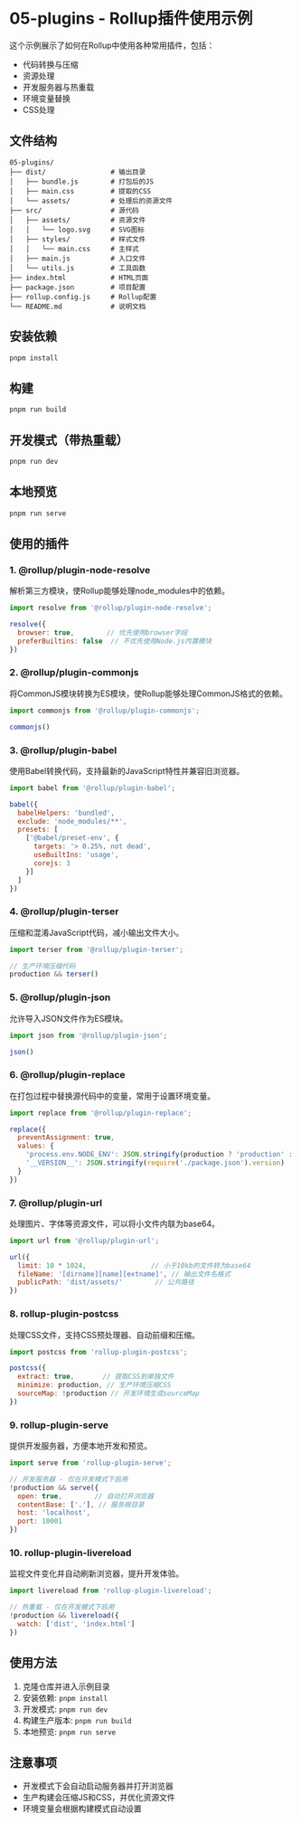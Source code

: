 # 05-plugins - Rollup插件使用示例

这个示例展示了如何在Rollup中使用各种常用插件，包括：

- 代码转换与压缩
- 资源处理
- 开发服务器与热重载
- 环境变量替换
- CSS处理

## 文件结构

```
05-plugins/
├── dist/                # 输出目录
│   ├── bundle.js        # 打包后的JS
│   ├── main.css         # 提取的CSS
│   └── assets/          # 处理后的资源文件
├── src/                 # 源代码
│   ├── assets/          # 资源文件
│   │   └── logo.svg     # SVG图标
│   ├── styles/          # 样式文件
│   │   └── main.css     # 主样式
│   ├── main.js          # 入口文件
│   └── utils.js         # 工具函数
├── index.html           # HTML页面
├── package.json         # 项目配置
├── rollup.config.js     # Rollup配置
└── README.md            # 说明文档
```

## 安装依赖

```bash
pnpm install
```

## 构建

```bash
pnpm run build
```

## 开发模式（带热重载）

```bash
pnpm run dev
```

## 本地预览

```bash
pnpm run serve
```

## 使用的插件

### 1. @rollup/plugin-node-resolve

解析第三方模块，使Rollup能够处理node_modules中的依赖。

```javascript
import resolve from '@rollup/plugin-node-resolve';

resolve({
  browser: true,        // 优先使用browser字段
  preferBuiltins: false  // 不优先使用Node.js内置模块
})
```

### 2. @rollup/plugin-commonjs

将CommonJS模块转换为ES模块，使Rollup能够处理CommonJS格式的依赖。

```javascript
import commonjs from '@rollup/plugin-commonjs';

commonjs()
```

### 3. @rollup/plugin-babel

使用Babel转换代码，支持最新的JavaScript特性并兼容旧浏览器。

```javascript
import babel from '@rollup/plugin-babel';

babel({
  babelHelpers: 'bundled',
  exclude: 'node_modules/**',
  presets: [
    ['@babel/preset-env', {
      targets: '> 0.25%, not dead',
      useBuiltIns: 'usage',
      corejs: 3
    }]
  ]
})
```

### 4. @rollup/plugin-terser

压缩和混淆JavaScript代码，减小输出文件大小。

```javascript
import terser from '@rollup/plugin-terser';

// 生产环境压缩代码
production && terser()
```

### 5. @rollup/plugin-json

允许导入JSON文件作为ES模块。

```javascript
import json from '@rollup/plugin-json';

json()
```

### 6. @rollup/plugin-replace

在打包过程中替换源代码中的变量，常用于设置环境变量。

```javascript
import replace from '@rollup/plugin-replace';

replace({
  preventAssignment: true,
  values: {
    'process.env.NODE_ENV': JSON.stringify(production ? 'production' : 'development'),
    '__VERSION__': JSON.stringify(require('./package.json').version)
  }
})
```

### 7. @rollup/plugin-url

处理图片、字体等资源文件，可以将小文件内联为base64。

```javascript
import url from '@rollup/plugin-url';

url({
  limit: 10 * 1024,                // 小于10kb的文件转为base64
  fileName: '[dirname][name][extname]', // 输出文件名格式
  publicPath: 'dist/assets/'        // 公共路径
})
```

### 8. rollup-plugin-postcss

处理CSS文件，支持CSS预处理器、自动前缀和压缩。

```javascript
import postcss from 'rollup-plugin-postcss';

postcss({
  extract: true,       // 提取CSS到单独文件
  minimize: production, // 生产环境压缩CSS
  sourceMap: !production // 开发环境生成sourceMap
})
```

### 9. rollup-plugin-serve

提供开发服务器，方便本地开发和预览。

```javascript
import serve from 'rollup-plugin-serve';

// 开发服务器 - 仅在开发模式下启用
!production && serve({
  open: true,        // 自动打开浏览器
  contentBase: ['.'], // 服务根目录
  host: 'localhost',
  port: 10001
})
```

### 10. rollup-plugin-livereload

监视文件变化并自动刷新浏览器，提升开发体验。

```javascript
import livereload from 'rollup-plugin-livereload';

// 热重载 - 仅在开发模式下启用
!production && livereload({
  watch: ['dist', 'index.html']
})
```

## 使用方法

1. 克隆仓库并进入示例目录
2. 安装依赖: `pnpm install`
3. 开发模式: `pnpm run dev`
4. 构建生产版本: `pnpm run build`
5. 本地预览: `pnpm run serve`

## 注意事项

- 开发模式下会自动启动服务器并打开浏览器
- 生产构建会压缩JS和CSS，并优化资源文件
- 环境变量会根据构建模式自动设置